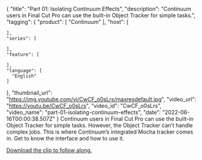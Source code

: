 {
  "title": "Part 01: Isolating Continuum Effects",
  "description": "Continuum users in Final Cut Pro can use the built-in Object Tracker for simple tasks.",
  "tagging": {
    "product": [
      "Continuum"
    ],
    "host": [

    ],
    "series": [

    ],
    "feature": [

    ],
    "language": [
      "English"
    ]
  },
  "thumbnail_url": "https://img.youtube.com/vi/CwCF_o0sLrs/maxresdefault.jpg",
  "video_url": "https://youtu.be/CwCF_o0sLrs",
  "video_id": "CwCF_o0sLrs",
  "video_name": "part-01-isolating-continuum-effects",
  "date": "2022-06-16T00:00:38.507Z"
}
Continuum users in Final Cut Pro can use the built-in Object Tracker for simple tasks. However, the Object Tracker can’t handle complex jobs. This is where Continuum’s integrated Mocha tracker comes in. Get to know the interface and how to use it. 

<a href="https://www.pexels.com/video/actors-prepping-themselves-in-the-dressing-room-6894274/" target="_blank">Download the clip to follow along.</a>